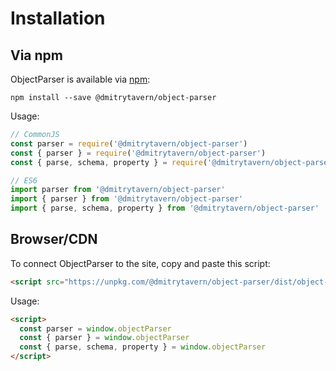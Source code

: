 # Installation

## Via npm

ObjectParser is available via [npm](https://www.npmjs.com/package/@dmitrytavern/object-parser):

```
npm install --save @dmitrytavern/object-parser
```

Usage:

```javascript
// CommonJS
const parser = require('@dmitrytavern/object-parser')
const { parser } = require('@dmitrytavern/object-parser')
const { parse, schema, property } = require('@dmitrytavern/object-parser')

// ES6
import parser from '@dmitrytavern/object-parser'
import { parser } from '@dmitrytavern/object-parser'
import { parse, schema, property } from '@dmitrytavern/object-parser'
```

## Browser/CDN

To connect ObjectParser to the site, copy and paste this script:

```html
<script src="https://unpkg.com/@dmitrytavern/object-parser/dist/object-parser.min.js"></script>
```

Usage:

```html
<script>
  const parser = window.objectParser
  const { parser } = window.objectParser
  const { parse, schema, property } = window.objectParser
</script>
```
